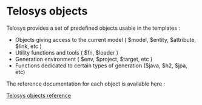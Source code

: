 # Telosys objects

Telosys provides a set of predefined objects usable in the templates :

* Objects giving access to the current model \( $model, $entity, $attribute, $link, etc \)
* Utility functions and tools \( $fn, $loader \)
* Generation environment \( $env, $project, $target, etc \)
* Functions dedicated to certain types of generation \($java, $h2, $jpa, etc\)

The reference documentation for each object is available here :

[Telosys objects reference](https://www.telosys.org/templates-doc/templates-objects.html)



